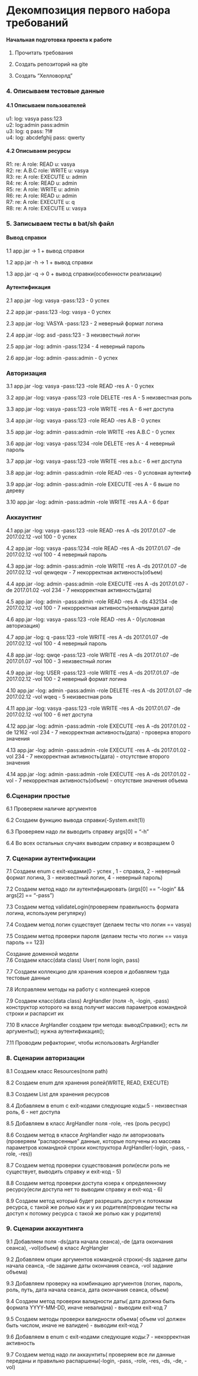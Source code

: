 # Декомпозиция первого набора требований  
 #### Начальная подготовка проекта к работе
 
  1. Прочитать требования
 
  2. Создать репозиторий на gite
 
  3. Создать “Хелловорлд”
 
 ### 4. Описываем тестовые данные
 #### 4.1 Описываем пользователей
 
 u1: log: vasya pass:123  
 u2: log:admin pass:admin  
 u3: log: q pass: ?!#  
 u4: log: abcdefghij pass: qwerty  
 
 #### 4.2 Описываем ресурсы
 
 R1: re: A role: READ u: vasya  
 R2: re: A.B.C role: WRITE u: vasya  
 R3: re: A role: EXECUTE u: admin  
 R4: re: A role: READ u: admin  
 R5: re: A role: WRITE u: admin  
 R6: re: A role: READ u: admin  
 R7: re: A role: EXECUTE u: q  
 R8: re: A role: EXECUTE u: vasya 
 
 ### 5. Записываем тесты в bat/sh файл
 #### Вывод справки  
   1.1 app.jar  -> 1 + вывод справки  

   1.2 app.jar -h  -> 1 + вывод справки  

   1.3 app.jar -q  -> 0 + вывод справки(особенности реализации)  
 
 #### Аутентификация
   2.1 app.jar -log: vasya -pass:123 - 0 успех  
 
   2.2 app.jar -pass:123 -log: vasya - 0 успех  
 
   2.3 app.jar -log: VASYA -pass:123 - 2 неверный формат логина  
 
   2.4 app.jar -log: asd -pass:123 - 3 неизвестный логин  
 
   2.5 app.jar -log: admin -pass:1234 - 4 неверный пароль  
 
   2.6 app.jar -log: admin -pass:admin - 0 успех  
 
 ### Авторизация
   3.1 app.jar -log: vasya -pass:123 -role READ -res A - 0 успех  
 
   3.2 app.jar -log: vasya -pass:123 -role DELETE -res A - 5 неизвестная роль 
  
   3.3 app.jar -log: vasya -pass:123 -role WRITE -res A - 6 нет доступа  
 
   3.4 app.jar -log: vasya -pass:123 -role READ -res A.B - 0 успех  
 
   3.5 app.jar -log: admin -pass:admin -role WRITE -res A.B.C - 0 успех  
 
   3.6 app.jar -log: vasya -pass:1234 -role DELETE -res A - 4 неверный пароль  
 
   3.7 app.jar -log: vasya -pass:123 -role WRITE -res a.b.c - 6  нет доступа  
 
   3.8 app.jar -log: admin -pass:admin -role READ -res - 0 условная аутентиф  
 
   3.9 app.jar -log: admin -pass:admin -role EXECUTE -res A - 6 выше по дереву  
 
   3.10 app.jar -log: admin -pass:admin -role WRITE -res A.A - 6 брат  

### Аккаунтинг
  4.1 app.jar -log: vasya -pass:123 -role READ -res A  -ds 2017.01.07 -de 2017.02.12 -vol 100  - 0 успех  

  4.2 app.jar -log: vasya -pass:1234 -role READ -res A  -ds 2017.01.07 -de 2017.02.12 -vol 100 - 4 неверный пароль  

  4.3 app.jar -log: admin -pass:admin -role WRITE -res A  -ds 2017.01.07 -de 2017.02.12 -vol qewqeqw - 7 некорректная активность(объем)  

  4.4 app.jar -log: admin -pass:admin -role EXECUTE -res A  -ds 2017.01.07 -de 2017.01.02 -vol 234 - 7 некорректная активность(дата)  

  4.5 app.jar -log: admin -pass:admin -role READ -res A  -ds 432134 -de 2017.02.12 -vol 100 - 7 некорректная активность(невалидная дата)  

  4.6 app.jar -log: vasya -pass:123 -role READ -res A  - 0(условная авторизация)  

  4.7 app.jar -log: q -pass:123 -role WRITE -res A -ds 2017.01.07 -de 2017.02.12 -vol 100  - 4 неверный пароль  

  4.8 app.jar -log: qwqe -pass:123 -role WRITE -res A -ds 2017.01.07 -de 2017.01.07 -vol 100  - 3 неизвестный логин  

  4.9 app.jar -log: USER -pass:123 -role WRITE -res A -ds 2017.01.07 -de 2017.02.12 -vol 100  - 2 неверный формат логина  

  4.10 app.jar -log: admin -pass:admin -role DELETE -res A -ds 2017.01.07 -de 2017.02.12 -vol wqeq  - 5 неизвестная роль  

  4.11 app.jar -log: vasya -pass:123 -role WRITE -res A -ds 2017.01.07 -de 2017.02.12 -vol 100  - 6 нет доступа  

  4.12 app.jar -log: admin -pass:admin -role EXECUTE -res A  -ds 2017.01.02  -de 12162  -vol 234 - 7 некорректная активность(дата) - проверка второго значения  

  4.13 app.jar -log: admin -pass:admin -role EXECUTE -res A  -ds 2017.01.02    -vol 234 - 7 некорректная активность(дата) - отсутствие второго значения  

  4.14 app.jar -log: admin -pass:admin -role EXECUTE -res A  -ds 2017.01.02   -vol  - 7 некорректная активность(объем) - отсутствие значения объема  

### 6.Сценарии простые
  6.1 Проверяем наличие аргументов  

  6.2 Создаем функцию вывода справки(-System.exit(1))  

  6.3 Проверяем надо ли выводить справку args[0] = “-h”  

  6.4 Во всех остальных случаях выводим справку и возвращаем 0  

### 7. Сценарии аутентификации
  7.1 Создаем enum с exit-кодами(0 - успех , 1 - справка, 2 - неверный формат логина, 3 - неизвестный логин, 4 - неверный пароль)  

  7.2 Создаем метод надо ли аутентифицировать (args[0] == “-login” && args[2] == “-pass”)  

  7.3 Создаем метод validateLogin(проверяем правильность формата логина, используем регулярку)  

  7.4 Создаем метод логин существует (делаем тесты что логин == vasya)  

  7.5 Создаем метод проверки пароля (делаем тесты что логин == vasya пароль == 123)  

 Создание доменной модели  
  7.6 Создаем класс(data class) User( поля login, pass)  

  7.7 Создаем коллекцию для хранения юзеров и добавляем туда тестовые данные  

  7.8 Исправляем методы на работу с коллекцией юзеров  

  7.9 Создаем класс(data class) ArgHandler (поля  -h, -login, -pass) конструктор которого на вход получит массив параметров командной строки и распарсит их  

  7.10 В классе ArgHandler создаем три метода:
	выводСправки(); есть ли аргументы(); нужна аутентификация();  

  7.11 Проводим рефакторинг, чтобы использовать ArgHandler  

### 8. Сценарии авторизации
  8.1 Создаем класс Resources(поля path)   

  8.2 Создаем enum для хранения ролей(WRITE, READ, EXECUTE)  

  8.3 Создаем List для хранения ресурсов  

  8.4 Добавляем в enum c exit-кодами следующие коды:5 - неизвестная роль, 6 - нет доступа  

  8.5 Добавляем в класс ArgHandler поля -role, -res (роль ресурс)  

  8.6 Создаем метод в классе ArgHandler надо ли авторизовать  (проверяем “распарсенные” данные, которые получены из массива параметров командной строки конструктора ArgHandler(-login, -pass, -role, -res))  

  8.7 Создаем метод проверки существования роли(если роль не существует, выводить справку и exit-код - 5)  

  8.8 Создаем метод проверки доступа юзера к определенному ресурсу(если доступа нет то выводим справку и exit-код - 6)  

  8.9 Создаем метод который будет разрешать доступ к потомкам ресурса, с такой же ролью как и у их родителя(проводим тесты на доступ к потомку  ресурса с такой же ролью как  у родителя)  

### 9. Сценарии аккаунтинга 
  9.1 Добавляем поля -ds(дата начала сеанса),-de (дата окончания сеанса), -vol(объем) в класс ArgHangler  

  9.2 Добавляем опции аргументов командной строки(-ds задание даты начала сеанса, -de задание даты окончания сеанса, -vol задание объема)   

  9.3 Добавляем проверку на комбинацию аргументов (логин, пароль, роль, путь, дата начала сеанса, дата окончания сеанса, объем)  

  9.4 Создаем метод проверки валидности даты( дата должна быть формата YYYY-MM-DD, иначе невалидна) - выводим exit-код 7  

  9.5 Создаем методы проверки валидности объема( объем vol должен быть числом, иначе не валиден) - выводим exit-код 7  

  9.6 Добавляем в enum c exit-кодами следующие коды:7 - некорректная активность  

  9.7 Создаем метод надо ли аккаунтить( проверяем все ли данные переданы и правильно распаршены(-login, -pass, -role, -res, -ds, -de, -vol)   
